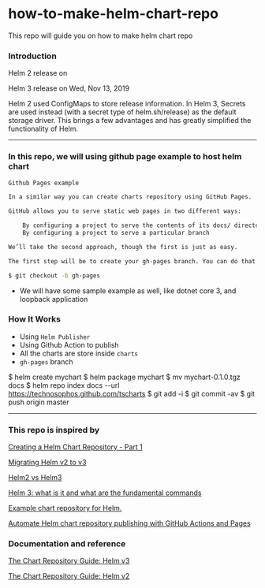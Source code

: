 # how-to-make-helm-chart-repo
This repo will guide you on how to make helm chart repo


### Introduction

Helm 2 release on

Helm 3 release on Wed, Nov 13, 2019

Helm 2 used ConfigMaps to store release information. In Helm 3, Secrets are used instead (with a secret type of helm.sh/release) as the default storage driver. This brings a few advantages and has greatly simplified the functionality of Helm.

---

### In this repo, we will using github page example to host helm chart

```sh
Github Pages example

In a similar way you can create charts repository using GitHub Pages.

GitHub allows you to serve static web pages in two different ways:

    By configuring a project to serve the contents of its docs/ directory
    By configuring a project to serve a particular branch

We’ll take the second approach, though the first is just as easy.

The first step will be to create your gh-pages branch. You can do that locally as.

$ git checkout -b gh-pages

```

- We will have some sample example as well, like dotnet core 3, and loopback application


### How It Works

- Using `Helm Publisher`
- Using Github Action to publish 
- All the charts are store inside `charts`
- `gh-pages` branch 


$ helm create mychart
$ helm package mychart
$ mv mychart-0.1.0.tgz docs
$ helm repo index docs --url https://technosophos.github.com/tscharts
$ git add -i
$ git commit -av
$ git push origin master


---

### This repo is inspired by 

[Creating a Helm Chart Repository - Part 1](https://tech.paulcz.net/blog/creating-a-helm-chart-monorepo-part-1/)

[Migrating Helm v2 to v3](https://helm.sh/docs/topics/v2_v3_migration/)

[Helm2 vs Helm3](https://itnext.io/helm2-vs-helm3-part-1-c76c29106e99)

[Helm 3: what is it and what are the fundamental commands](https://www.padok.fr/en/blog/helm-3-commands)

[Example chart repository for Helm.](https://github.com/technosophos/tscharts) 

[Automate Helm chart repository publishing with GitHub Actions and Pages](https://medium.com/@stefanprodan/automate-helm-chart-repository-publishing-with-github-actions-and-pages-8a374ce24cf4)


### Documentation and reference 

[The Chart Repository Guide: Helm v3](https://helm.sh/docs/topics/chart_repository/)

[The Chart Repository Guide: Helm v2](https://v2.helm.sh/docs/developing_charts/#the-chart-repository-guide)

